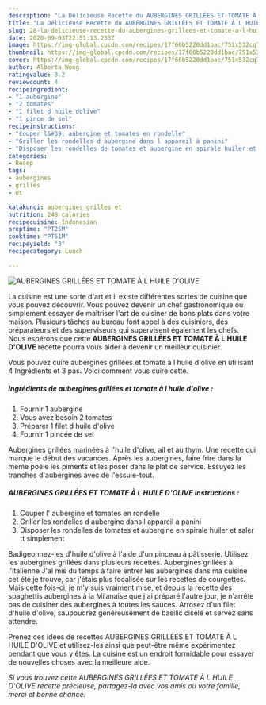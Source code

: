 ```yaml
---
description: "La Délicieuse Recette du AUBERGINES GRILLÉES ET TOMATE À L HUILE D&amp;#39;OLIVE"
title: "La Délicieuse Recette du AUBERGINES GRILLÉES ET TOMATE À L HUILE D&amp;#39;OLIVE"
slug: 28-la-delicieuse-recette-du-aubergines-grillees-et-tomate-a-l-huile-d-and-39-olive
date: 2020-09-03T22:51:13.233Z
image: https://img-global.cpcdn.com/recipes/17f66b5220dd1bac/751x532cq70/aubergines-grillees-et-tomate-a-l-huile-dolive-photo-principale-de-la-recette.jpg
thumbnail: https://img-global.cpcdn.com/recipes/17f66b5220dd1bac/751x532cq70/aubergines-grillees-et-tomate-a-l-huile-dolive-photo-principale-de-la-recette.jpg
cover: https://img-global.cpcdn.com/recipes/17f66b5220dd1bac/751x532cq70/aubergines-grillees-et-tomate-a-l-huile-dolive-photo-principale-de-la-recette.jpg
author: Alberta Wong
ratingvalue: 3.2
reviewcount: 4
recipeingredient:
- "1 aubergine"
- "2 tomates"
- "1 filet d huile dolive"
- "1 pince de sel"
recipeinstructions:
- "Couper l&#39; aubergine et tomates en rondelle"
- "Griller les rondelles d aubergine dans l appareil à panini"
- "Disposer les rondelles de tomates et aubergine en spirale huiler et saler tt simplement"
categories:
- Resep
tags:
- aubergines
- grilles
- et

katakunci: aubergines grilles et 
nutrition: 248 calories
recipecuisine: Indonesian
preptime: "PT25M"
cooktime: "PT51M"
recipeyield: "3"
recipecategory: Lunch

---
```



![AUBERGINES GRILLÉES ET TOMATE À L HUILE D&#39;OLIVE](https://img-global.cpcdn.com/recipes/17f66b5220dd1bac/751x532cq70/aubergines-grillees-et-tomate-a-l-huile-dolive-photo-principale-de-la-recette.jpg)

La cuisine est une sorte d'art et il existe différentes sortes de cuisine que vous pouvez découvrir. Vous pouvez devenir un chef gastronomique ou simplement essayer de maîtriser l'art de cuisiner de bons plats dans votre maison. Plusieurs tâches au bureau font appel à des cuisiniers, des préparateurs et des superviseurs qui supervisent également les chefs. Nous espérons que cette <strong> AUBERGINES GRILLÉES ET TOMATE À L HUILE D&#39;OLIVE </strong> recette pourra vous aider à devenir un meilleur cuisinier.

<!--inarticleads1-->

Vous pouvez cuire aubergines grillées et tomate à l huile d&#39;olive en utilisant 4 Ingrédients et 3 pas. Voici comment vous cuire cette.

##### Ingrédients de aubergines grillées et tomate à l huile d&#39;olive :

1. Fournir 1 aubergine
1. Vous avez besoin 2 tomates
1. Préparer 1 filet d huile d&#39;olive
1. Fournir 1 pincée de sel


Aubergines grillées marinées à l&#39;huile d&#39;olive, ail et au thym. Une recette qui marque le début des vacances. Après les aubergines, faire frire dans la meme poêle les piments et les poser dans le plat de service. Essuyez les tranches d&#39;aubergines avec de l&#39;essuie-tout. 

<!--inarticleads2-->

##### AUBERGINES GRILLÉES ET TOMATE À L HUILE D&#39;OLIVE instructions :

1. Couper l&#39; aubergine et tomates en rondelle
1. Griller les rondelles d aubergine dans l appareil à panini
1. Disposer les rondelles de tomates et aubergine en spirale huiler et saler tt simplement


Badigeonnez-les d&#39;huile d&#39;olive à l&#39;aide d&#39;un pinceau à pâtisserie. Utilisez les aubergines grillées dans plusieurs recettes. Aubergines grillées à l&#39;italienne J&#39;ai mis du temps à faire entrer les aubergines dans ma cuisine cet été je trouve, car j&#39;étais plus focalisée sur les recettes de courgettes. Mais cette fois-ci, je m&#39;y suis vraiment mise, et depuis la recette des spaghettis aubergines à la Milanaise que j&#39;ai préparé l&#39;autre jour, je n&#39;arrête pas de cuisiner des aubergines à toutes les sauces. Arrosez d&#39;un filet d&#39;huile d&#39;olive, saupoudrez généreusement de basilic ciselé et servez sans attendre. 

<!--inarticleads1-->

<p>
Prenez ces idées de recettes AUBERGINES GRILLÉES ET TOMATE À L HUILE D&#39;OLIVE et utilisez-les ainsi que peut-être même expérimentez pendant que vous y êtes. La cuisine est un endroit formidable pour essayer de nouvelles choses avec la meilleure aide.
</p>

<p>
<i>Si vous trouvez cette AUBERGINES GRILLÉES ET TOMATE À L HUILE D&#39;OLIVE recette précieuse, partagez-la avec vos amis ou votre famille, merci et bonne chance.</i>
</p>
